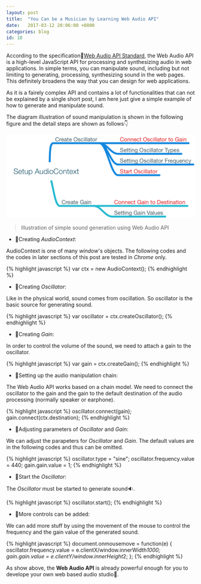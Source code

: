 ```yaml
---
layout: post
title:  "You Can be a Musician by Learning Web Audio API"
date:   2017-03-12 20:06:00 +0800
categories: blog
id: 18
---
```

According to the specification:link:[Web Audio API Standard][W3CWebAudioAPI], the Web Audio API is a high-level JavaScript API for processing and synthesizing audio in web applications. In simple terms, you can manipulate sound, including but not limiting to generating, processing, synthesizing sound in the web pages. This definitely broadens the way that you can design for web applications.

As it is a fairely complex API and contains a lot of functionalities that can not be explained by a single short post, I am here just give a simple example of how to generate and manipulate sound.

The diagram illustration of sound manipulation is shown in the following figure and the detail steps are shown as follows:point_down:

![Web Audio Illustration](/images/AudioContext.png)

> Illustration of simple sound generation using Web Audio API

* :bell:Creating *AudioContext*:

AudioContext is one of many *window*'s objects. The following codes and the codes in later sections of this post are tested in *Chrome* only. 

{% highlight javascript %}
var ctx = new AudioContext();
{% endhighlight %}

* :bell:Creating *Oscillator*:

Like in the physical world, sound comes from oscillation. So oscillator is the basic source for generating sound.

{% highlight javascript %}
var oscillator = ctx.createOscillator();
{% endhighlight %}

* :bell:Creating *Gain*:

In order to control the volume of the sound, we need to attach a gain to the oscillator.

{% highlight javascript %}
var gain = ctx.createGain();
{% endhighlight %}

* :bell:Setting up the audio manipulation chain:

The Web Audio API works based on a chain model. We need to connect the oscillator to the gain and the gain to the default destination of the audio processing (normally speaker or earphone).

{% highlight javascript %}
oscillator.connect(gain);
gain.connect(ctx.destination);
{% endhighlight %}

* :bell:Adjusting parameters of *Oscillator* and *Gain*:

We can adjust the parapeters for *Oscillator* and *Gain*. The default values are in the following codes and thus can be omitted.

{% highlight javascript %}
oscillator.type = "sine";
oscillator.frequency.value = 440;
gain.gain.value = 1;
{% endhighlight %}

* :bell:Start the *Oscillator*:

The *Oscillator* must be started to generate sound:sound:.

{% highlight javascript %}
oscillator.start();
{% endhighlight %}

* :bell:More controls can be added:

We can add more stuff by using the movement of the mouse to control the frequency and the gain value of the generated sound.

{% highlight javascript %}
document.onmousemove = function(e) {
    oscillator.frequency.value = e.clientX/window.innerWidth*1000;
    gain.gain.value = e.clientY/window.innerHeight*2;
};
{% endhighlight %}


As show above, the **Web Audio API** is already powerful enough for you to develope your own web based audio studio:musical_note:.

[W3CWebAudioAPI]: https://webaudio.github.io/web-audio-api/
